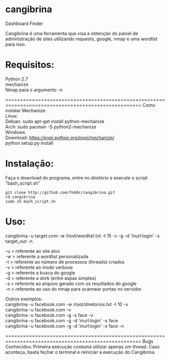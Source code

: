 cangibrina
==========

Dashboard Finder 
 
Cangibrina é uma ferramenta que visa a obtenção do painel de administração de sites 
utilizando requests, google, nmap e uma wordlist para isso. 

Requisitos:  
====================================================================================================
Python 2.7    
mechanize    
Nmap para o argumento -n    

====================================================================================================
Como instalar Mechanize:     
Linux:     
        Debian: sudo apt-get install python-mechanize     
        Arch: sudo pacman -S python2-mechanize     
Windows:       
        Download: https://pypi.python.org/pypi/mechanize/     
        python setup.py install     

Instalação:
====================================================================================================     
Faça o download do programa, entre no diretório e execute o script "bash_script.sh"

	git clone http://github.com/fnk0c/cangibrina.git
	cd cangibrina
	sudo sh bash_script.sh

Uso:
====================================================================================================     
cangibrina -u target.com -w /root/wordlist.txt -t 15 -v -g -d 'inurl:login' -s target_out -n 

-u > referente ao site alvo  
-w > referente a wordlist personalizada  
-t > referente ao número de processos (threads) criados  
-v > referente ao modo verbose  
-g > referente a busca do google  
-d > referente a dork (entre aspas simples)  
-s > referente ao arquivo gerado com os resultados do google  
-n > referente ao uso do nmap para scannear portas no servidor  

Outros exemplos:      
cangibrina -u facebook.com -w /root/diretorios.txt -t 10 -v  
cangibrina -u facebook.com -v  
cangibrina -u facebook.com -g -s face -v  
cangibrina -u facebook.com -g -d 'inurl:login' -s face  
cangibrina -u facebook.com -g -d 'inurl:login' -s face -n  
 
====================================================================================================
Bugs Conhecidos: 
Primeira execução costuma utilizar apenas um thread. Caso aconteça, basta fechar o terminal e
reiniciar a execução do Cangibrina.

